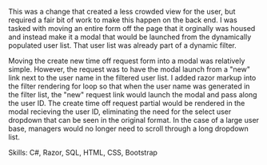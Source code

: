 This was a change that created a less crowded view for the user, but required a fair bit of work to make this happen on the back end.  I was tasked with moving an entire form off the page that it orginally was housed and instead make it a modal that would be launched from the dynamically populated user list.  That user list was already part of a dynamic filter.  

Moving the create new time off request form into a modal was relatively simple.  However, the request was to have the modal launch from a "new" link next to the user name in the filtered user list.  I added razor markup into the filter rendering for loop so that when the user name was generated in the filter list, the "new" request link would launch the modal and pass along the user ID.  The create time off request partial would be rendered in the modal recieving the user ID, eliminating the need for the select user dropdown that can be seen in the original format.  In the case of a large user base, managers would no longer need to scroll through a long dropdown list.  

Skills: C#, Razor, SQL, HTML, CSS, Bootstrap
